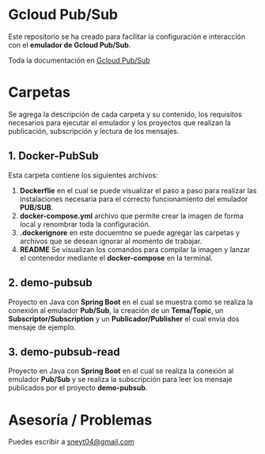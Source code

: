 # Gcloud Pub/Sub
Este repositorio se ha creado para facilitar la configuración e interacción con el **emulador de Gcloud Pub/Sub**.

Toda la documentación en [Gcloud Pub/Sub](https://cloud.google.com/pubsub/docs/emulator)

# Carpetas
Se agrega la descripción de cada carpeta y su contenido, los requisitos necesarios para ejecutar el emulador y los proyectos que realizan la publicación, subscripción y lectura de los mensajes.

## 1. Docker-PubSub
Esta carpeta contiene los siguientes archivos:
1. **Dockerflie** en el cual se puede visualizar el paso a paso para realizar las instalaciones necesaria para el correcto funcionamiento del emulador **PUB/SUB**.
2. **docker-compose.yml** archivo que permite crear la imagen de forma local y renombrar toda la configuración.
3. **.dockerignore** en este docuemtno se puede agregar las carpetas y archivos que se desean ignorar al momento de trabajar.
4. **README** Se visualizan los comandos para compilar la imagen y lanzar el contenedor mediante el **docker-compose** en la terminal.


## 2. demo-pubsub
Proyecto en Java con **Spring Boot** en el cual se muestra como se realiza la conexión al emulador **Pub/Sub**, la creación de un **Tema/Topic**, un **Subscriptor/Subscription** y un **Publicador/Publisher** el cual envia dos mensaje de ejemplo.

## 3. demo-pubsub-read
Proyecto en Java con **Spring Boot** en el cual se realiza la conexión al emulador **Pub/Sub** y se realiza la subscripción para leer los mensaje publicados por el proyecto **demo-pubsub**.

# Asesoría / Problemas
Puedes escribir a sneyt04@gmail.com
